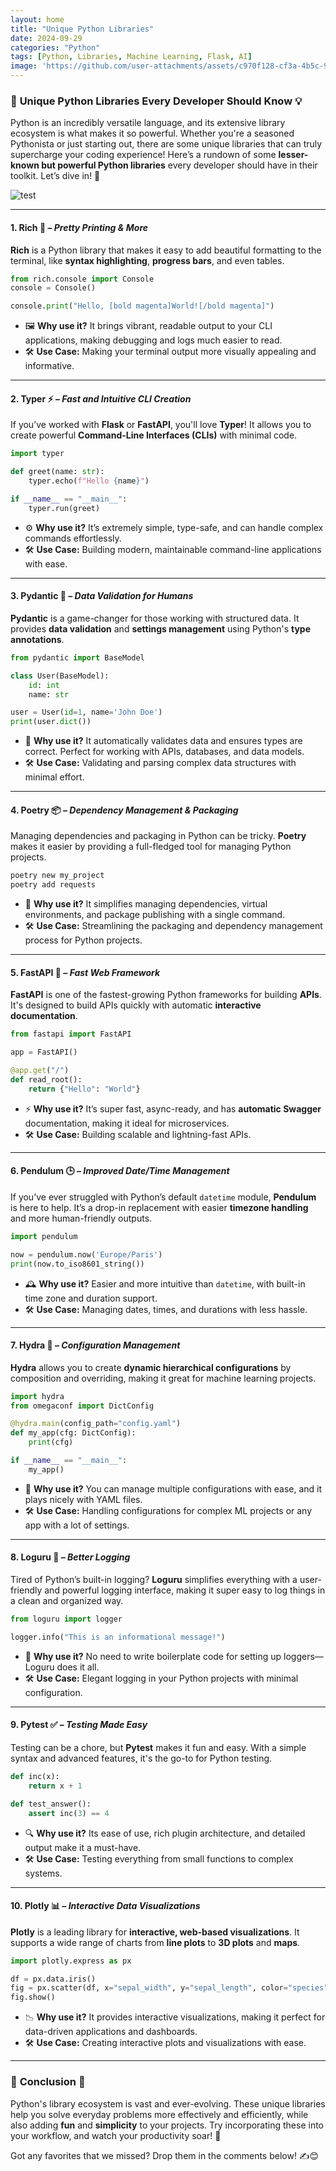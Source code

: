 ```yaml
---
layout: home
title: "Unique Python Libraries"
date: 2024-09-29
categories: "Python"
tags: [Python, Libraries, Machine Learning, Flask, AI]
image: 'https://github.com/user-attachments/assets/c970f128-cf3a-4b5c-9ffa-e747e424bec6'
---
```


### 🐍 **Unique Python Libraries Every Developer Should Know** 💡

Python is an incredibly versatile language, and its extensive library ecosystem is what makes it so powerful. Whether you're a seasoned Pythonista or just starting out, there are some unique libraries that can truly supercharge your coding experience! Here’s a rundown of some **lesser-known but powerful Python libraries** every developer should have in their toolkit. Let’s dive in! 🚀

![test](https://github.com/user-attachments/assets/c970f128-cf3a-4b5c-9ffa-e747e424bec6)

---

#### 1. **Rich** 🌈 – _Pretty Printing & More_

**Rich** is a Python library that makes it easy to add beautiful formatting to the terminal, like **syntax highlighting**, **progress bars**, and even tables.

```python
from rich.console import Console
console = Console()

console.print("Hello, [bold magenta]World![/bold magenta]")
```

- 🖼️ **Why use it?** It brings vibrant, readable output to your CLI applications, making debugging and logs much easier to read.
- 🛠️ **Use Case:** Making your terminal output more visually appealing and informative.

---

#### 2. **Typer** ⚡ – _Fast and Intuitive CLI Creation_

If you’ve worked with **Flask** or **FastAPI**, you'll love **Typer**! It allows you to create powerful **Command-Line Interfaces (CLIs)** with minimal code.

```python
import typer

def greet(name: str):
    typer.echo(f"Hello {name}")

if __name__ == "__main__":
    typer.run(greet)
```

- ⚙️ **Why use it?** It’s extremely simple, type-safe, and can handle complex commands effortlessly.
- 🛠️ **Use Case:** Building modern, maintainable command-line applications with ease.

---

#### 3. **Pydantic** 📜 – _Data Validation for Humans_

**Pydantic** is a game-changer for those working with structured data. It provides **data validation** and **settings management** using Python's **type annotations**.

```python
from pydantic import BaseModel

class User(BaseModel):
    id: int
    name: str

user = User(id=1, name='John Doe')
print(user.dict())
```

- 🧠 **Why use it?** It automatically validates data and ensures types are correct. Perfect for working with APIs, databases, and data models.
- 🛠️ **Use Case:** Validating and parsing complex data structures with minimal effort.

---

#### 4. **Poetry** 📦 – _Dependency Management & Packaging_

Managing dependencies and packaging in Python can be tricky. **Poetry** makes it easier by providing a full-fledged tool for managing Python projects.

```bash
poetry new my_project
poetry add requests
```

- 🎯 **Why use it?** It simplifies managing dependencies, virtual environments, and package publishing with a single command.
- 🛠️ **Use Case:** Streamlining the packaging and dependency management process for Python projects.

---

#### 5. **FastAPI** 🚀 – _Fast Web Framework_

**FastAPI** is one of the fastest-growing Python frameworks for building **APIs**. It's designed to build APIs quickly with automatic **interactive documentation**.

```python
from fastapi import FastAPI

app = FastAPI()

@app.get("/")
def read_root():
    return {"Hello": "World"}
```

- ⚡ **Why use it?** It’s super fast, async-ready, and has **automatic Swagger** documentation, making it ideal for microservices.
- 🛠️ **Use Case:** Building scalable and lightning-fast APIs.

---

#### 6. **Pendulum** 🕒 – _Improved Date/Time Management_

If you’ve ever struggled with Python’s default `datetime` module, **Pendulum** is here to help. It’s a drop-in replacement with easier **timezone handling** and more human-friendly outputs.

```python
import pendulum

now = pendulum.now('Europe/Paris')
print(now.to_iso8601_string())
```

- 🕰️ **Why use it?** Easier and more intuitive than `datetime`, with built-in time zone and duration support.
- 🛠️ **Use Case:** Managing dates, times, and durations with less hassle.

---

#### 7. **Hydra** 🌊 – _Configuration Management_

**Hydra** allows you to create **dynamic hierarchical configurations** by composition and overriding, making it great for machine learning projects.

```python
import hydra
from omegaconf import DictConfig

@hydra.main(config_path="config.yaml")
def my_app(cfg: DictConfig):
    print(cfg)

if __name__ == "__main__":
    my_app()
```

- 🔧 **Why use it?** You can manage multiple configurations with ease, and it plays nicely with YAML files.
- 🛠️ **Use Case:** Handling configurations for complex ML projects or any app with a lot of settings.

---

#### 8. **Loguru** 📝 – _Better Logging_

Tired of Python’s built-in logging? **Loguru** simplifies everything with a user-friendly and powerful logging interface, making it super easy to log things in a clean and organized way.

```python
from loguru import logger

logger.info("This is an informational message!")
```

- 🧩 **Why use it?** No need to write boilerplate code for setting up loggers—Loguru does it all.
- 🛠️ **Use Case:** Elegant logging in your Python projects with minimal configuration.

---

#### 9. **Pytest** ✅ – _Testing Made Easy_

Testing can be a chore, but **Pytest** makes it fun and easy. With a simple syntax and advanced features, it's the go-to for Python testing.

```python
def inc(x):
    return x + 1

def test_answer():
    assert inc(3) == 4
```

- 🔍 **Why use it?** Its ease of use, rich plugin architecture, and detailed output make it a must-have.
- 🛠️ **Use Case:** Testing everything from small functions to complex systems.

---

#### 10. **Plotly** 📊 – _Interactive Data Visualizations_

**Plotly** is a leading library for **interactive, web-based visualizations**. It supports a wide range of charts from **line plots** to **3D plots** and **maps**.

```python
import plotly.express as px

df = px.data.iris()
fig = px.scatter(df, x="sepal_width", y="sepal_length", color="species")
fig.show()
```

- 📉 **Why use it?** It provides interactive visualizations, making it perfect for data-driven applications and dashboards.
- 🛠️ **Use Case:** Creating interactive plots and visualizations with ease.

---

### 🏁 **Conclusion** 🎉

Python's library ecosystem is vast and ever-evolving. These unique libraries help you solve everyday problems more effectively and efficiently, while also adding **fun** and **simplicity** to your projects. Try incorporating these into your workflow, and watch your productivity soar! 🚀

Got any favorites that we missed? Drop them in the comments below! ✍️😊
